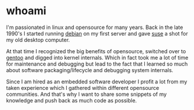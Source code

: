 # whoami

I'm passionated in linux and opensource for many years.
Back in the late 1990's I started running [debian](https://debian.org) on my first server
and gave [suse](https://suse.com) a shot for my old desktop computer.

At that time I recognized the big benefits of opensource,
switched over to [gentoo](https://gentoo.org) and digged into kernel internals.
Which in fact took me a lot of time for maintenance and debugging but lead to
the fact that I learned so much about software packaging/lifecycle
and debugging system internals.

Since I am hired as an embedded software developer I profit a lot from my
taken experience which I gathered within different opensource communities.
And that's why I want to share some snippets of my knowledge and push back
as much code as possible.
